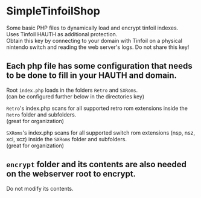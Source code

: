 # SimpleTinfoilShop
Some basic PHP files to dynamically load and encrypt tinfoil indexes.  
Uses Tinfoil HAUTH as additional protection.  
Obtain this key by connecting to your domain with Tinfoil on a physical nintendo switch
and reading the web server's logs. Do not share this key!

## Each php file has some configuration that needs to be done to fill in your HAUTH and domain.

Root `index.php` loads in the folders `Retro` and `SXRoms`.  
(can be configured further below in the directories key)

`Retro`'s index.php scans for all supported retro rom extensions inside the `Retro` folder and subfolders.  
(great for organization)

`SXRoms`'s index.php scans for all supported switch rom extensions (nsp, nsz, xci, xcz) inside the `SXRoms` folder and subfolders.  
(great for organization)

## `encrypt` folder and its contents are also needed on the webserver root to encrypt.  
Do not modify its contents.
